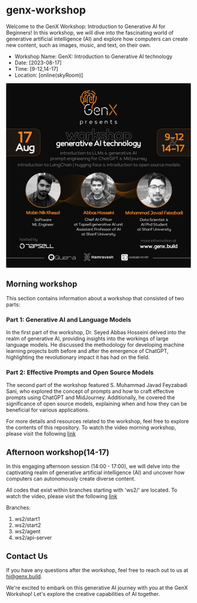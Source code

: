 # genx-workshop

Welcome to the GenX Workshop: Introduction to Generative AI for Beginners! In this workshop, we will dive into the fascinating world of generative artificial intelligence (AI) and explore how computers can create new content, such as images, music, and text, on their own.

- Workshop Name: GenX: Introduction to Generative AI technology
- Date: [2023-08-17]
- Time: [9-12,14-17]
- Location: [online(skyRoom)]

![main poster](./images/main.jpg)

## Morning workshop

This section contains information about a workshop that consisted of two parts:

### Part 1: Generative AI and Language Models

In the first part of the workshop, Dr. Seyed Abbas Hosseini delved into the realm of generative AI, providing insights into the workings of large language models. He discussed the methodology for developing machine learning projects both before and after the emergence of ChatGPT, highlighting the revolutionary impact it has had on the field.

### Part 2: Effective Prompts and Open Source Models

The second part of the workshop featured S. Muhammad Javad Feyzabadi Sani, who explored the concept of prompts and how to craft effective prompts using ChatGPT and MidJourney. Additionally, he covered the significance of open source models, explaining when and how they can be beneficial for various applications.

For more details and resources related to the workshop, feel free to explore the contents of this repository.
To watch the video morning workshop, please visit the following [link](https://www.aparat.com/v/4L5sY)

## Afternoon workshop(14-17)

In this engaging afternoon session (14:00 - 17:00), we will delve into the captivating realm of generative artificial
intelligence (AI) and uncover how computers can autonomously create diverse content.

All codes that exist within branches starting with 'ws2/' are located. To watch the video, please visit the following [link](https://www.aparat.com/v/AsVbR)

Branches:

1. ws2/start1
2. ws2/start2
3. ws2/agent
4. ws2/api-server

## Contact Us

If you have any questions  after the workshop, feel free to reach out to us at hi@genx.build.

We're excited to embark on this generative AI journey with you at the GenX Workshop! Let's explore the creative capabilities of AI together.
